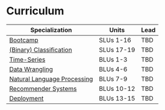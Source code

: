 Curriculum
==========

| Specialization                                                  | Units      | Lead |
|-----------------------------------------------------------------|------------|------|
| [Bootcamp](0-bootcamp-md)                                       | SLUs 1-16  | TBD  |
| [(Binary) Classification](1-binary-classification.md)           | SLUs 17-19 | TBD  |
| [Time-Series](2-time-series.md)                                 | BLUs 1-3   | TBD  |
| [Data Wrangling](3-dasta-wrangling)                             | BLUs 4-6   | TBD  |
| [Natural Language Processing](4-natural-language-processing.md) | BLUs 7-9   | TBD  |
| [Recommender Systems](5-recommender-system.md)                  | BLUs 10-12 | TBD  |
| [Deployment](6-deployment.md)                                   | BLUs 13-15 | TBD  |
